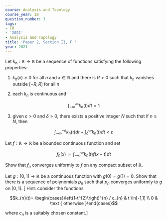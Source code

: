 ```yaml
---
course: Analysis and Topology
course_year: IB
question_number: 3
tags:
- IB
- '2021'
- Analysis and Topology
title: 'Paper 2, Section II, F '
year: 2021
---
```




Let $k_{n}: \mathbb{R} \rightarrow \mathbb{R}$ be a sequence of functions satisfying the following properties:

1. $k_{n}(x) \geqslant 0$ for all $n$ and $x \in \mathbb{R}$ and there is $R>0$ such that $k_{n}$ vanishes outside $[-R, R]$ for all $n$

2. each $k_{n}$ is continuous and

$$\int_{-\infty}^{\infty} k_{n}(t) d t=1$$

3. given $\varepsilon>0$ and $\delta>0$, there exists a positive integer $N$ such that if $n \geqslant N$, then

$$\int_{-\infty}^{-\delta} k_{n}(t) d t+\int_{\delta}^{\infty} k_{n}(t) d t<\varepsilon$$

Let $f: \mathbb{R} \rightarrow \mathbb{R}$ be a bounded continuous function and set

$$f_{n}(x):=\int_{-\infty}^{\infty} k_{n}(t) f(x-t) d t$$

Show that $f_{n}$ converges uniformly to $f$ on any compact subset of $\mathbb{R}$.

Let $g:[0,1] \rightarrow \mathbb{R}$ be a continuous function with $g(0)=g(1)=0$. Show that there is a sequence of polynomials $p_{n}$ such that $p_{n}$ converges uniformly to $g$ on $[0,1]$. $[$ Hint: consider the functions

$$k_{n}(t)= \begin{cases}\left(1-t^{2}\right)^{n} / c_{n} & t \in[-1,1] \\ 0 & \text { otherwise }\end{cases}$$

where $c_{n}$ is a suitably chosen constant.]